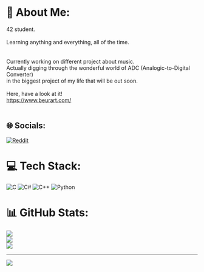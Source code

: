 # 💫 About Me: 

42 student.<br><br>Learning anything and everything, all of the time. <br><br><br>Currently working on different project about music. <br>Actually digging through the wonderful world of ADC (Analogic-to-Digital Converter)<br>in the biggest project of my life that will be out soon. <br><br>Here, have a look at it!<br>https://www.beurart.com/<br><br>


## 🌐 Socials:
[![Reddit](https://img.shields.io/badge/Reddit-%23FF4500.svg?logo=Reddit&logoColor=white)](https://reddit.com/user/Appropriate_Task5498) 

# 💻 Tech Stack:
![C](https://img.shields.io/badge/c-%2300599C.svg?style=for-the-badge&logo=c&logoColor=white) ![C#](https://img.shields.io/badge/c%23-%23239120.svg?style=for-the-badge&logo=csharp&logoColor=white) ![C++](https://img.shields.io/badge/c++-%2300599C.svg?style=for-the-badge&logo=c%2B%2B&logoColor=white) ![Python](https://img.shields.io/badge/python-3670A0?style=for-the-badge&logo=python&logoColor=ffdd54)
# 📊 GitHub Stats:
![](https://github-readme-stats.vercel.app/api?username=Sul-iac&theme=dark&hide_border=false&include_all_commits=false&count_private=false)<br/>
![](https://github-readme-streak-stats.herokuapp.com/?user=Sul-iac&theme=dark&hide_border=false)<br/>
![](https://github-readme-stats.vercel.app/api/top-langs/?username=Sul-iac&theme=dark&hide_border=false&include_all_commits=false&count_private=false&layout=compact)

---
[![](https://visitcount.itsvg.in/api?id=Sul-iac&icon=0&color=0)](https://visitcount.itsvg.in)

<!-- Proudly created with GPRM ( https://gprm.itsvg.in ) -->
